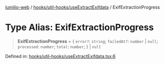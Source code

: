 [lumilio-web](../../../../modules.md) / [hooks/util-hooks/useExtractExifdata](../index.md) / ExifExtractionProgress

# Type Alias: ExifExtractionProgress

> **ExifExtractionProgress** = \{ `error?`: `string`; `failedAt?`: `number` \| `null`; `processed`: `number`; `total`: `number`; \} \| `null`

Defined in: [hooks/util-hooks/useExtractExifdata.tsx:6](https://github.com/EdwinZhanCN/Lumilio-Photos/blob/729730fd5cb8fff79935f1e81b8a78010586bf64/web/src/hooks/util-hooks/useExtractExifdata.tsx#L6)
